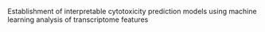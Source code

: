 Establishment of interpretable cytotoxicity prediction models using machine learning analysis of transcriptome features
